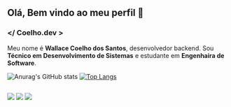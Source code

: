 ## Olá, Bem vindo ao meu perfil 👋

### </ Coelho.dev >

Meu nome é **Wallace Coelho dos Santos**, desenvolvedor backend. Sou **Técnico em Desenvolvimento de Sistemas** e estudante em **Engenhaira de Software**.

![Anurag's GitHub stats](https://github-readme-stats.vercel.app/api?username=wallaceCoelho&show_icons=true&theme=transparent)
[![Top Langs](https://github-readme-stats.vercel.app/api/top-langs/?username=wallaceCoelho&layout=compact&theme=transparent)](https://github.com/wallaceCoelho/github-readme-stats)

  ##
 
<div> 
  <a href="https://instagram.com/coelhoo_w" target="_blank"><img src="https://img.shields.io/badge/-Instagram-%23E4405F?style=for-the-badge&logo=instagram&logoColor=white" target="_blank"></a>
  <a href = "mailto:wacoelho.dev@gmail.com"><img src="https://img.shields.io/badge/-Gmail-%23333?style=for-the-badge&logo=gmail&logoColor=white" target="_blank"></a>
  <a href="https://www.linkedin.com/in/wallace-coelho-dos-santos-76591722a" target="_blank"><img src="https://img.shields.io/badge/-LinkedIn-%230077B5?style=for-the-badge&logo=linkedin&logoColor=white" target="_blank"></a> 
  
</div>
